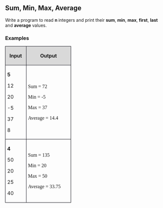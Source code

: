 <H2 LANG="bg-BG" CLASS="western">Sum, Min, Max, Average</H2>

<P STYLE="margin-top: 0.06in">Write a program to read <B>n </B>integers
and print their <B>sum</B>, <B>min</B>, <B>max</B>, <B>first</B>,
<B>last</B> and <B>average</B> values.</P>
<H3 CLASS="western">Examples</H3>
<TABLE WIDTH=206 CELLPADDING=4 CELLSPACING=0>
	<COL WIDTH=55>
	<COL WIDTH=133>
	<TR>
		<TD WIDTH=55 BGCOLOR="#d9d9d9" STYLE="border: 1px solid #00000a; padding-top: 0.04in; padding-bottom: 0.04in; padding-left: 0.06in; padding-right: 0.06in">
			<P ALIGN=CENTER><B>Input</B></P>
		</TD>
		<TD WIDTH=133 BGCOLOR="#d9d9d9" STYLE="border: 1px solid #00000a; padding-top: 0.04in; padding-bottom: 0.04in; padding-left: 0.06in; padding-right: 0.06in">
			<P ALIGN=CENTER><B>Output</B></P>
		</TD>
	</TR>
	<TR>
		<TD WIDTH=55 STYLE="border: 1px solid #00000a; padding-top: 0.04in; padding-bottom: 0.04in; padding-left: 0.06in; padding-right: 0.06in">
			<P STYLE="margin-bottom: 0.04in"><B>5</B></P>
			<P STYLE="margin-bottom: 0in">12</P>
			<P STYLE="margin-bottom: 0in">20</P>
			<P STYLE="margin-bottom: 0in">-5</P>
			<P STYLE="margin-bottom: 0in">37</P>
			<P>8</P>
		</TD>
		<TD WIDTH=133 STYLE="border: 1px solid #00000a; padding-top: 0.04in; padding-bottom: 0.04in; padding-left: 0.06in; padding-right: 0.06in">
			<P STYLE="margin-bottom: 0in"><FONT FACE="Consolas, serif">Sum =
			72</FONT></P>
			<P STYLE="margin-bottom: 0in"><FONT FACE="Consolas, serif">Min =
			-5</FONT></P>
			<P STYLE="margin-bottom: 0in"><FONT FACE="Consolas, serif">Max =
			37</FONT></P>
			<P><FONT FACE="Consolas, serif">Average = 14.4</FONT></P>
		</TD>
	</TR>
	<TR>
		<TD WIDTH=55 STYLE="border: 1px solid #00000a; padding-top: 0.04in; padding-bottom: 0.04in; padding-left: 0.06in; padding-right: 0.06in">
			<P STYLE="margin-bottom: 0in"><B>4</B></P>
			<P STYLE="margin-bottom: 0.04in">50</P>
			<P STYLE="margin-bottom: 0in">20</P>
			<P STYLE="margin-bottom: 0in">25</P>
			<P>40</P>
		</TD>
		<TD WIDTH=133 STYLE="border: 1px solid #00000a; padding-top: 0.04in; padding-bottom: 0.04in; padding-left: 0.06in; padding-right: 0.06in">
			<P STYLE="margin-bottom: 0in"><FONT FACE="Consolas, serif">Sum =
			135</FONT></P>
			<P STYLE="margin-bottom: 0in"><FONT FACE="Consolas, serif">Min =
			20</FONT></P>
			<P STYLE="margin-bottom: 0in"><FONT FACE="Consolas, serif">Max =
			50</FONT></P>
			<P><FONT FACE="Consolas, serif">Average = 33.75</FONT></P>
		</TD>
	</TR>
</TABLE>